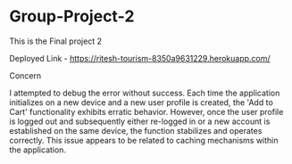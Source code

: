 # Group-Project-2
This is the Final project 2

Deployed Link - https://ritesh-tourism-8350a9631229.herokuapp.com/

Concern

I attempted to debug the error without success. Each time the application initializes on a new device and a new user profile is created, the 'Add to Cart' functionality exhibits erratic behavior. However, once the user profile is logged out and subsequently either re-logged in or a new account is established on the same device, the function stabilizes and operates correctly. This issue appears to be related to caching mechanisms within the application.
